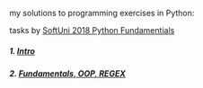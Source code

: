 my solutions to programming exercises in Python: 
   
tasks by [SoftUni 2018 Python Fundamentials](https://softuni.bg/trainings/1930/python-fundamentals-june-2018)


##### 1. [Intro](./intro/)  
##### 2. [Fundamentals, OOP, REGEX](./python-fundamentals/)



